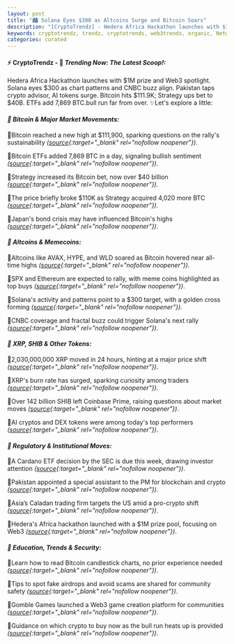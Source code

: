 ```yaml
---
layout: post
title: "🏙️ Solana Eyes $300 as Altcoins Surge and Bitcoin Soars"
description: "[CryptoTrendz] - Hedera Africa Hackathon launches with $1M prize and Web3 spotlight. Solana eyes $300 as chart patterns and CNBC buzz align. Pakistan taps crypto advisor, AI tokens surge. Bitcoin hits $111.9K; Strategy ups bet to $40B. ETFs add 7,869 BTC.bull run far from over."
keywords: cryptotrendz, trendz, cryptotrends, web3trends, organic, Network, Japan, Bitcoin, Africa, Ethereum, SEC, Crypto, XRP, Trump, BTC, SOL, Market, Web3, Trading
categories: curated
---
```


#### ⚡ CryptoTrendz - 📌 *Trending Now: The Latest Scoop!:*

Hedera Africa Hackathon launches with $1M prize and Web3 spotlight. Solana eyes $300 as chart patterns and CNBC buzz align. Pakistan taps crypto advisor, AI tokens surge. Bitcoin hits $111.9K; Strategy ups bet to $40B. ETFs add 7,869 BTC.bull run far from over. ✨Let's explore a little:


#### *🔖  Bitcoin & Major Market Movements:*  

🔹Bitcoin reached a new high at $111,900, sparking questions on the rally's sustainability *([source](https://s.avyag.com/c0qw){:target="_blank" rel="nofollow noopener"})*.  

🔹Bitcoin ETFs added 7,869 BTC in a day, signaling bullish sentiment *([source](https://s.avyag.com/2n8m){:target="_blank" rel="nofollow noopener"})*.  

🔹Strategy increased its Bitcoin bet, now over $40 billion *([source](https://s.avyag.com/lewv){:target="_blank" rel="nofollow noopener"})*.  

🔹The price briefly broke $110K as Strategy acquired 4,020 more BTC *([source](https://s.avyag.com/1dw7){:target="_blank" rel="nofollow noopener"})*.  

🔹Japan's bond crisis may have influenced Bitcoin's highs *([source](https://s.avyag.com/xa3z){:target="_blank" rel="nofollow noopener"})*.  

#### *🔖  Altcoins & Memecoins:*  

🔹Altcoins like AVAX, HYPE, and WLD soared as Bitcoin hovered near all-time highs *([source](https://s.avyag.com/dl24){:target="_blank" rel="nofollow noopener"})*.  

🔹SPX and Ethereum are expected to rally, with meme coins highlighted as top buys *([source](https://s.avyag.com/v7bs){:target="_blank" rel="nofollow noopener"})*.  

🔹Solana's activity and patterns point to a $300 target, with a golden cross forming *([source](https://s.avyag.com/3zco){:target="_blank" rel="nofollow noopener"})*.  

🔹CNBC coverage and fractal buzz could trigger Solana's next rally *([source](https://s.avyag.com/pck3){:target="_blank" rel="nofollow noopener"})*.  

#### *🔖  XRP, SHIB & Other Tokens:*  

🔹2,030,000,000 XRP moved in 24 hours, hinting at a major price shift *([source](https://s.avyag.com/geka){:target="_blank" rel="nofollow noopener"})*.  

🔹XRP's burn rate has surged, sparking curiosity among traders *([source](https://s.avyag.com/i61x){:target="_blank" rel="nofollow noopener"})*.  

🔹Over 142 billion SHIB left Coinbase Prime, raising questions about market moves *([source](https://s.avyag.com/6nr4){:target="_blank" rel="nofollow noopener"})*.  

🔹AI cryptos and DEX tokens were among today's top performers *([source](https://s.avyag.com/y8hu){:target="_blank" rel="nofollow noopener"})*.  

#### *🔖  Regulatory & Institutional Moves:*  

🔹A Cardano ETF decision by the SEC is due this week, drawing investor attention *([source](https://s.avyag.com/vr84){:target="_blank" rel="nofollow noopener"})*.  

🔹Pakistan appointed a special assistant to the PM for blockchain and crypto *([source](https://s.avyag.com/svnj){:target="_blank" rel="nofollow noopener"})*.  

🔹Asia’s Caladan trading firm targets the US amid a pro-crypto shift *([source](https://s.avyag.com/a3bn){:target="_blank" rel="nofollow noopener"})*.  

🔹Hedera's Africa hackathon launched with a $1M prize pool, focusing on Web3 *([source](https://s.avyag.com/76j9){:target="_blank" rel="nofollow noopener"})*.  

#### *🔖  Education, Trends & Security:*  

🔹Learn how to read Bitcoin candlestick charts, no prior experience needed *([source](https://s.avyag.com/6xqm){:target="_blank" rel="nofollow noopener"})*.  

🔹Tips to spot fake airdrops and avoid scams are shared for community safety *([source](https://s.avyag.com/s9tq){:target="_blank" rel="nofollow noopener"})*.  

🔹Gomble Games launched a Web3 game creation platform for communities *([source](https://s.avyag.com/81jl){:target="_blank" rel="nofollow noopener"})*.  

🔹Guidance on which crypto to buy now as the bull run heats up is provided *([source](https://s.avyag.com/93qh){:target="_blank" rel="nofollow noopener"})*.